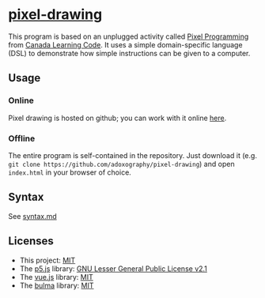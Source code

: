 # [pixel-drawing](https://adoxography.github.io/pixel-drawing/)

This program is based on an unplugged activity called [Pixel Programming](https://docs.google.com/document/d/1S__G3fasIgUhkeCkbC91TXHmhOF_MgwdKarz80bsvFE/edit?usp=sharing) from [Canada Learning Code](https://www.canadalearningcode.ca). It uses a simple domain-specific language (DSL) to demonstrate how simple instructions can be given to a computer.

## Usage

### Online
Pixel drawing is hosted on github; you can work with it online [here](https://adoxography.github.io/pixel-drawing).

### Offline
The entire program is self-contained in the repository. Just download it (e.g. `git clone https://github.com/adoxography/pixel-drawing`) and open `index.html` in your browser of choice.

## Syntax
See [syntax.md](docs/syntax.md)

## Licenses
* This project: [MIT](https://github.com/adoxography/pixel-drawing/blob/master/LICENSE)
* The [p5.js](https://github.com/processing/p5.js) library: [GNU Lesser General Public License v2.1](https://github.com/processing/p5.js/blob/master/license.txt)
* The [vue.js](https://vuejs.org) library: [MIT](https://github.com/vuejs/vue/blob/dev/LICENSE)
* The [bulma](https://bulma.io) library: [MIT](https://github.com/jgthms/bulma/blob/master/LICENSE)
